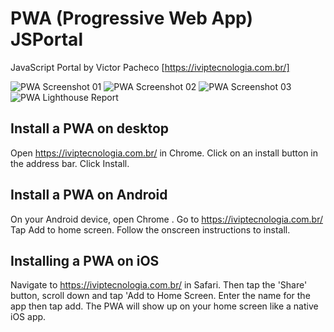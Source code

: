 # PWA (Progressive Web App) JSPortal
JavaScript Portal by Victor Pacheco [https://iviptecnologia.com.br/]

![PWA Screenshot 01](https://iviptecnologia.com.br/assets/img/jsportal-pwa-print-01.jpg)
![PWA Screenshot 02](https://iviptecnologia.com.br/assets/img/jsportal-pwa-print-02.jpg)
![PWA Screenshot 03](https://iviptecnologia.com.br/assets/img/jsportal-pwa-print-03.jpg)
![PWA Lighthouse Report](https://iviptecnologia.com.br/assets/img/jsportal-pwa-print-lighthouse.jpg)

## Install a PWA on desktop

Open https://iviptecnologia.com.br/ in Chrome.
Click on an install button in the address bar.
Click Install.

## Install a PWA on Android

On your Android device, open Chrome .
Go to https://iviptecnologia.com.br/ 
Tap Add to home screen.
Follow the onscreen instructions to install.

## Installing a PWA on iOS

Navigate to https://iviptecnologia.com.br/ in Safari.
Then tap the 'Share' button, scroll down and tap 'Add to Home Screen.
Enter the name for the app then tap add.
The PWA will show up on your home screen like a native iOS app.

